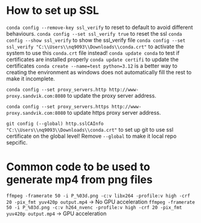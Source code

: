 # How to set up SSL
`conda config --remove-key ssl_verify` to reset to default to avoid different behaviours.
`conda config --set ssl_verify true` to reset the ssl
`conda config --show ssl_verify` to show the ssl_verify file
`conda config --set ssl_verify "C:\\Users\\nq9093\\Downloads\\conda.crt"` to activate the system to use this `conda.crt` file instead!
`conda update conda` to test if certificates are installed properly
`conda update certifi` to update the certificates
`conda create --name=test python=3.12` is a better way to creating the environment as windows does not automatically fill the rest to make it incomplete.

`conda config --set proxy_servers.http http://www-proxy.sandvik.com:8080` to update the proxy server address.

`conda config --set proxy_servers.https http://www-proxy.sandvik.com:8080` to update https proxy server address.

`git config (--global) http.sslCAInfo "C:\\Users\\nq9093\\Downloads\\conda.crt"` to set up git to use ssl certificate on the global level! Remove `--global` to make it local repo sepcific.

# Common code to be used to generate mp4 from png files
`ffmpeg -framerate 50 -i P_%03d.png -c:v libx264 -profile:v high -crf 20 -pix_fmt yuv420p output.mp4` -> No GPU acceleration
`ffmpeg -framerate 50 -i P_%03d.png -c:v h264_nvenc -profile:v high -crf 20 -pix_fmt yuv420p output.mp4` -> GPU acceleration
